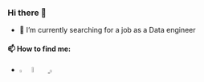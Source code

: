 ### Hi there 👋

- 🔭 I’m currently searching for a job as a Data engineer
#### 📫 How to find me:  

- [<img src="https://upload.wikimedia.org/wikipedia/commons/8/83/Steam_icon_logo.svg" width="3.3%"/>](https://steamcommunity.com/id/fred1um/)  &nbsp;[<img src="https://papik.pro/grafic/uploads/posts/2023-04/1681522128_papik-pro-p-logotip-diskorda-vektor-25.png" width="5.2%"/>](https://discordapp.com/users/293803401471328256/) &nbsp;<a href="mailto:aliyevsamir2004@gmail.com"> <img src="https://img.icons8.com/fluent/48/000000/gmail.png" width="3.5%"/>

